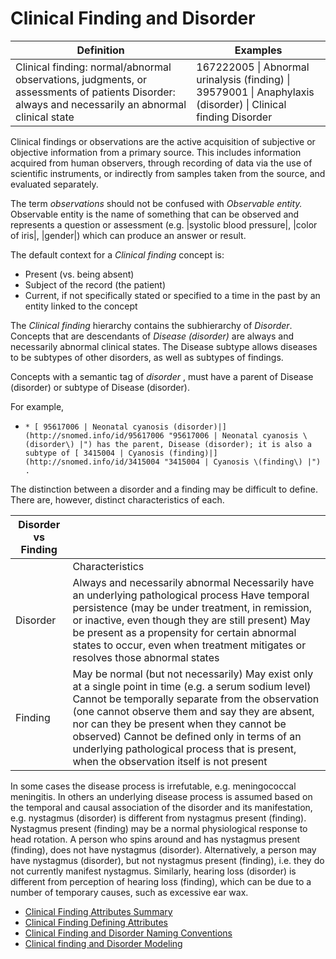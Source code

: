 # Clinical Finding and Disorder



| Definition | Examples |
|---|---|
| Clinical finding: normal/abnormal observations, judgments, or assessments of patients Disorder: always and necessarily an abnormal clinical state | 167222005 \| Abnormal urinalysis (finding) \| 39579001 \| Anaphylaxis (disorder) \| Clinical finding Disorder |

Clinical findings or observations are the active acquisition of subjective or objective information from a primary source. This includes information acquired from human observers, through recording of data via the use of scientific instruments, or indirectly from samples taken from the source, and evaluated separately.

The term _observations_ should not be confused with _Observable entity._ Observable entity is the name of something that can be observed and represents a question or assessment (e.g. |systolic blood pressure|, |color of iris|, |gender|) which can produce an answer or result.

The default context for a _Clinical finding_ concept is:

  * Present (vs. being absent)
  * Subject of the record (the patient)
  * Current, if not specifically stated or specified to a time in the past by an entity linked to the concept

The _Clinical finding_ hierarchy contains the subhierarchy of _Disorder_. Concepts that are descendants of _Disease (disorder)_ are always and necessarily abnormal clinical states. The Disease subtype allows diseases to be subtypes of other disorders, as well as subtypes of findings.

Concepts with a semantic tag of  _disorder_ , must have a parent of Disease (disorder) or subtype of Disease (disorder).

For example, 

  *     * [ 95617006 | Neonatal cyanosis (disorder)|](http://snomed.info/id/95617006 "95617006 | Neonatal cyanosis \(disorder\) |") has the parent, Disease (disorder); it is also a subtype of [ 3415004 | Cyanosis (finding)|](http://snomed.info/id/3415004 "3415004 | Cyanosis \(finding\) |") . 

The distinction between a disorder and a finding may be difficult to define. There are, however, distinct characteristics of each. 

| Disorder vs Finding |   |
|---|---|
|   | Characteristics |
| Disorder | Always and necessarily abnormal Necessarily have an underlying pathological process Have temporal persistence (may be under treatment, in remission, or inactive, even though they are still present) May be present as a propensity for certain abnormal states to occur, even when treatment mitigates or resolves those abnormal states |
| Finding | May be normal (but not necessarily) May exist only at a single point in time (e.g. a serum sodium level) Cannot be temporally separate from the observation (one cannot observe them and say they are absent, nor can they be present when they cannot be observed) Cannot be defined only in terms of an underlying pathological process that is present, when the observation itself is not present |

In some cases the disease process is irrefutable, e.g. meningococcal meningitis. In others an underlying disease process is assumed based on the temporal and causal association of the disorder and its manifestation, e.g. nystagmus (disorder) is different from nystagmus present (finding). Nystagmus present (finding) may be a normal physiological response to head rotation. A person who spins around and has nystagmus present (finding), does not have nystagmus (disorder). Alternatively, a person may have nystagmus (disorder), but not nystagmus present (finding), i.e. they do not currently manifest nystagmus. Similarly, hearing loss (disorder) is different from perception of hearing loss (finding), which can be due to a number of temporary causes, such as excessive ear wax. 

  * [Clinical Finding Attributes Summary](Clinical-Finding-Attributes-Summary_174690336.html)
  * [Clinical Finding Defining Attributes](Clinical-Finding-Defining-Attributes_174690338.html)
  * [Clinical Finding and Disorder Naming Conventions](Clinical-Finding-and-Disorder-Naming-Conventions_174690350.html)
  * [Clinical finding and Disorder Modeling](Clinical-finding-and-Disorder-Modeling_174690365.html)


